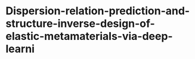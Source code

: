 # Dispersion-relation-prediction-and-structure-inverse-design-of-elastic-metamaterials-via-deep-learni